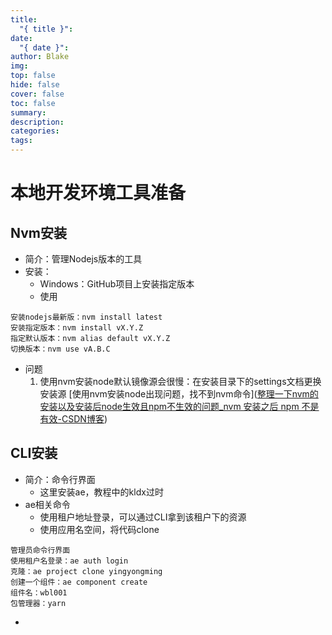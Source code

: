 ```yaml
---
title:
  "{ title }": 
date:
  "{ date }": 
author: Blake
img: 
top: false
hide: false
cover: false
toc: false
summary: 
description: 
categories: 
tags:
---
```

# 本地开发环境工具准备
## Nvm安装
- 简介：管理Nodejs版本的工具
- 安装：
	- Windows：GitHub项目上安装指定版本
	- 使用
```
安装nodejs最新版：nvm install latest
安装指定版本：nvm install vX.Y.Z
指定默认版本：nvm alias default vX.Y.Z
切换版本：nvm use vA.B.C
```
- 问题
	1. 使用nvm安装node默认镜像源会很慢：在安装目录下的settings文档更换安装源 [使用nvm安装node出现问题，找不到nvm命令]([整理一下nvm的安装以及安装后node生效且npm不生效的问题_nvm 安装之后 npm 不是有效-CSDN博客](https://blog.csdn.net/tuzi007a/article/details/123722455))

## CLI安装
- 简介：命令行界面
	- 这里安装ae，教程中的kldx过时
- ae相关命令
	- 使用租户地址登录，可以通过CLI拿到该租户下的资源
	- 使用应用名空间，将代码clone

```
管理员命令行界面
使用租户名登录：ae auth login
克隆：ae project clone yingyongming
创建一个组件：ae component create
组件名：wbl001
包管理器：yarn

```

- 